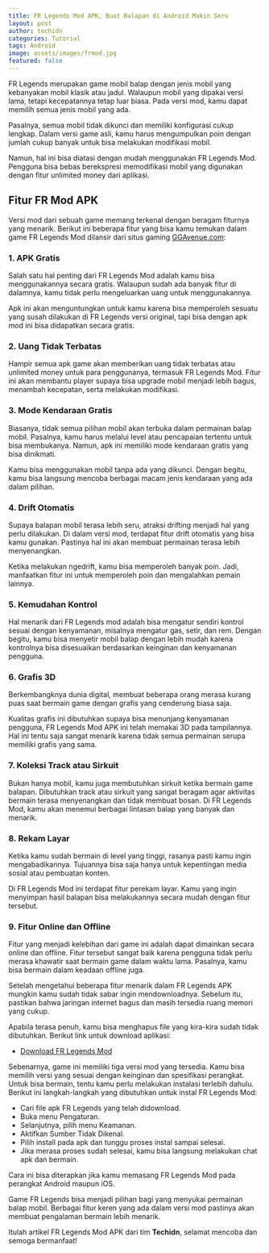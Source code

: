```yaml
---
title: FR Legends Mod APK, Buat Balapan di Android Makin Seru
layout: post
author: techidn
categories: Tutorial
tags: Android
image: assets/images/frmod.jpg
featured: false
---
```


FR Legends merupakan game mobil balap dengan jenis mobil yang kebanyakan mobil klasik atau jadul. Walaupun mobil yang dipakai versi lama, tetapi kecepatannya tetap luar biasa. Pada versi mod, kamu dapat memilih semua jenis mobil yang ada. 

Pasalnya, semua mobil tidak dikunci dan memiliki konfigurasi cukup lengkap. Dalam versi game asli, kamu harus mengumpulkan poin dengan jumlah cukup banyak untuk bisa melakukan modifikasi mobil. 

Namun, hal ini bisa diatasi dengan mudah menggunakan FR Legends Mod. Pengguna bisa bebas berekspresi memodifikasi mobil yang digunakan dengan fitur unlimited money dari aplikasi.

## Fitur FR Mod APK

Versi mod dari sebuah game memang terkenal dengan beragam fiturnya yang menarik. Berikut ini beberapa fitur yang bisa kamu temukan dalam game FR Legends Mod dilansir dari situs gaming [GGAvenue.com](https://www.ggavenue.com/):

### 1. APK Gratis

Salah satu hal penting dari FR Legends Mod adalah kamu bisa menggunakannya secara gratis. Walaupun sudah ada banyak fitur di dalamnya, kamu tidak perlu mengeluarkan uang untuk menggunakannya. 

Apk ini akan menguntungkan untuk kamu karena bisa memperoleh sesuatu yang susah dilakukan di FR Legends versi original, tapi bisa dengan apk mod ini bisa didapatkan secara gratis.

### 2. Uang Tidak Terbatas

Hampir semua apk game akan memberikan uang tidak terbatas atau unlimited money untuk para penggunanya, termasuk FR Legends Mod. Fitur ini akan membantu player supaya bisa upgrade mobil menjadi lebih bagus, menambah kecepatan, serta melakukan modifikasi.

### 3. Mode Kendaraan Gratis

Biasanya, tidak semua pilihan mobil akan terbuka dalam permainan balap mobil. Pasalnya, kamu harus melalui level atau pencapaian tertentu untuk bisa membukanya. Namun, apk ini memiliki mode kendaraan gratis yang bisa dinikmati. 

Kamu bisa menggunakan mobil tanpa ada yang dikunci. Dengan begitu, kamu bisa langsung mencoba berbagai macam jenis kendaraan yang ada dalam pilihan.

### 4. Drift Otomatis

Supaya balapan mobil terasa lebih seru, atraksi drifting menjadi hal yang perlu dilakukan. Di dalam versi mod, terdapat fitur drift otomatis yang bisa kamu gunakan. Pastinya hal ini akan membuat permainan terasa lebih menyenangkan. 

Ketika melakukan ngedrift, kamu bisa memperoleh banyak poin. Jadi, manfaatkan fitur ini untuk memperoleh poin dan mengalahkan pemain lainnya.

### 5. Kemudahan Kontrol

Hal menarik dari FR Legends mod adalah bisa mengatur sendiri kontrol sesuai dengan kenyamanan, misalnya mengatur gas, setir, dan rem. Dengan begitu, kamu bisa menyetir mobil balap dengan lebih mudah karena kontrolnya bisa disesuaikan berdasarkan keinginan dan kenyamanan pengguna.

### 6. Grafis 3D

Berkembangknya dunia digital, membuat beberapa orang merasa kurang puas saat bermain game dengan grafis yang cenderung biasa saja.

Kualitas grafis ini dibutuhkan supaya bisa menunjang kenyamanan pengguna, FR Legends Mod APK ini telah memakai 3D pada tampilannya. Hal ini tentu saja sangat menarik karena tidak semua permainan serupa memiliki grafis yang sama.

### 7. Koleksi Track atau Sirkuit

Bukan hanya mobil, kamu juga membutuhkan sirkuit ketika bermain game balapan. Dibutuhkan track atau sirkuit yang sangat beragam agar aktivitas bermain terasa menyenangkan dan tidak membuat bosan. Di FR Legends Mod, kamu akan menemui berbagai lintasan balap yang banyak dan menarik.

### 8. Rekam Layar

Ketika kamu sudah bermain di level yang tinggi, rasanya pasti kamu ingin mengabadikannya. Tujuannya bisa saja hanya untuk kepentingan media sosial atau pembuatan konten. 

Di FR Legends Mod ini terdapat fitur perekam layar. Kamu yang ingin menyimpan hasil balapan bisa melakukannya secara mudah dengan fitur tersebut.

### 9. Fitur Online dan Offline

Fitur yang menjadi kelebihan dari game ini adalah dapat dimainkan secara online dan offline. Fitur tersebut sangat baik karena pengguna tidak perlu merasa khawatir saat bermain game dalam waktu lama. Pasalnya, kamu bisa bermain dalam keadaan offline juga.

Setelah mengetahui beberapa fitur menarik dalam FR Legends APK mungkin kamu sudah tidak sabar ingin mendownloadnya. Sebelum itu, pastikan bahwa jaringan internet bagus dan masih tersedia ruang memori yang cukup. 

Apabila terasa penuh, kamu bisa menghapus file yang kira-kira sudah tidak dibutuhkan. Berikut link untuk download aplikasi:

- [Download FR Legends Mod](https://www.sebuahutas.com/2022/05/fr-legends-mod-apk-terbaru-official.html)

Sebenarnya, game ini memiliki tiga versi mod yang tersedia. Kamu bisa memilih versi yang sesuai dengan keinginan dan spesifikasi perangkat. Untuk bisa bermain, tentu kamu perlu melakukan instalasi terlebih dahulu. Berikut ini langkah-langkah yang dibutuhkan untuk instal FR Legends Mod:

- Cari file apk FR Legends yang telah didownload.
- Buka menu Pengaturan.
- Selanjutnya, pilih menu Keamanan.
- Aktifkan Sumber Tidak Dikenal.
- Pilih install pada apk dan tunggu proses instal sampai selesai.
- Jika merasa proses sudah selesai, kamu bisa langsung melakukan chat apk dan bermain.

Cara ini bisa diterapkan jika kamu memasang FR Legends Mod pada perangkat Android maupun iOS.

Game FR Legends bisa menjadi pilihan bagi yang menyukai permainan balap mobil. Berbagai fitur keren yang ada dalam versi mod pastinya akan membuat pengalaman bermain lebih menarik.

Itulah artikel FR Legends Mod APK dari tim **Techidn**, selamat mencoba dan semoga bermanfaat!
